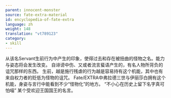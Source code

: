 ```yaml
---
parent: innocent-monster
source: fate-extra-material
id: encyclopedia-of-fate-extra
language: zh
weight: 148
translation: "vt789123"
category:
- skill
---
```


从该名Servant生前行为中产生的印象，使得过去和存在被扭曲的怪物之名。能力与姿态将会发生改变。
自诽谤中伤、又或者流言蜚语产生的，有名人物所背负的诅咒那样的东西。
生前，越是施行残虐的行为越是容易持有这个机能，其中也有来自权力者的贬低为怪物的诅咒。
Fate/EXTRA中弗拉德三世与伊丽莎白拥有这个机能，身姿与言行中能看到不少“怪物化”的地方。
“不小心在历史上留下名字真可怕喵”
某个受欢迎王国国王的名言。
